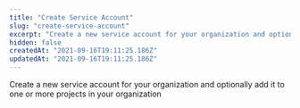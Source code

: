 ```yaml
---
title: "Create Service Account"
slug: "create-service-account"
excerpt: "Create a new service account for your organization and optionally add it to one or more projects in your organization"
hidden: false
createdAt: "2021-09-16T19:11:25.186Z"
updatedAt: "2021-09-16T19:11:25.186Z"
---
```

Create a new service account for your organization and optionally add it to one or more projects in your organization